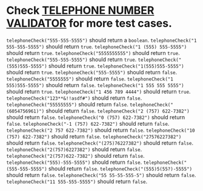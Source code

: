 # Check [TELEPHONE NUMBER VALIDATOR](https://github.com/codewithmide/JavaScript-Algorithms-and-Data-Structures-Projects/blob/master/Telephone_Number_Validator/Telephone_Number_Validator.md) for more test cases.

`telephoneCheck("555-555-5555")` should return a `boolean`.
`telephoneCheck("1 555-555-5555")` should return `true`.
`telephoneCheck("1 (555) 555-5555")` should return `true`.
`telephoneCheck("5555555555")` should return `true`.
`telephoneCheck("555-555-5555")` should return `true`.
`telephoneCheck("(555)555-5555")` should return `true`.
`telephoneCheck("1(555)555-5555")` should return `true`.
`telephoneCheck("555-5555")` should return `false`.
`telephoneCheck("5555555")` should return `false`.
`telephoneCheck("1 555)555-5555")` should return `false`.
`telephoneCheck("1 555 555 5555")` should return `true`.
`telephoneCheck("1 456 789 4444")` should return `true`.
`telephoneCheck("123**&!!asdf#")` should return `false`.
`telephoneCheck("55555555")` should return `false`.
`telephoneCheck("(6054756961)")` should return `false`.
`telephoneCheck("2 (757) 622-7382")` should return `false`.
`telephoneCheck("0 (757) 622-7382")` should return `false`.
`telephoneCheck("-1 (757) 622-7382")` should return `false`.
`telephoneCheck("2 757 622-7382")` should return `false`.
`telephoneCheck("10 (757) 622-7382")` should return `false`.
`telephoneCheck("27576227382")` should return `false`.
`telephoneCheck("(275)76227382")` should return `false`.
`telephoneCheck("2(757)6227382")` should return `false`.
`telephoneCheck("2(757)622-7382")` should return `false`.
`telephoneCheck("555)-555-5555")` should return `false`.
`telephoneCheck("(555-555-5555")` should return `false`.
`telephoneCheck("(555)5(55?)-5555")` should return `false`.
`telephoneCheck("55 55-55-555-5")` should return `false`.
`telephoneCheck("11 555-555-5555")` should return `false`.